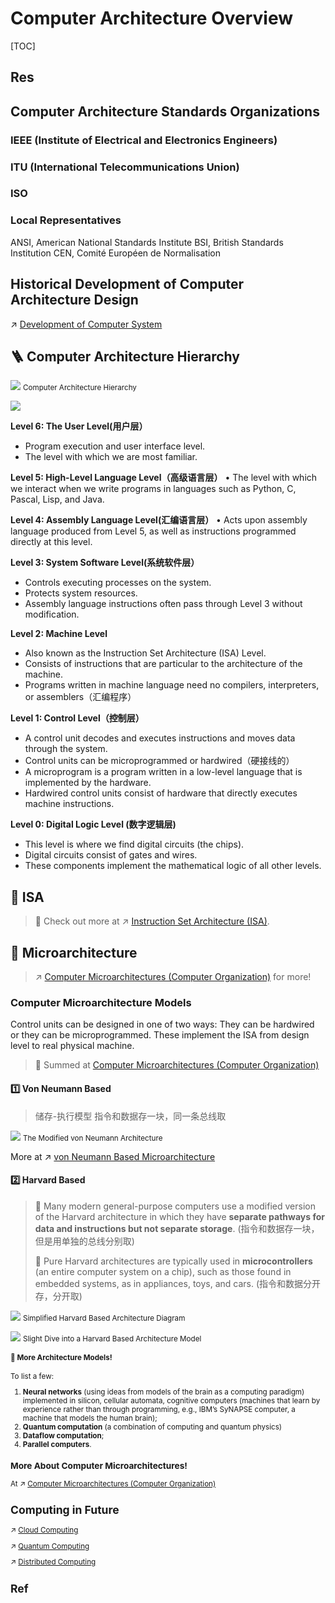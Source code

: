 # Computer Architecture Overview

[TOC]



## Res



## Computer Architecture Standards Organizations
### IEEE (Institute of Electrical and Electronics Engineers)


### ITU (International Telecommunications Union)


### ISO


### Local Representatives
ANSI, American National Standards Institute
BSI, British Standards Institution
CEN, Comité Européen de Normalisation



## Historical Development of Computer Architecture Design
↗ [Development of Computer System](Development%20of%20Computer%20System.md)



## 🪜 Computer Architecture Hierarchy
![](../../../../../Assets/Pics/Screenshot%202023-04-01%20at%2011.15.01%20AM.png)
<small>Computer Architecture Hierarchy</small>

![](../../../../../Assets/Pics/Screenshot%202023-06-25%20at%201.14.53%20AM.png)

**Level 6: The User Level(用户层）**
- ﻿﻿Program execution and user interface level.
- ﻿﻿The level with which we are most familiar.

**Level 5: High-Level Language Level（高级语言层）**
• The level with which we interact when we write programs in languages such as Python, C, Pascal, Lisp, and Java.

**Level 4: Assembly Language Level(汇编语言层）**
• Acts upon assembly language produced from Level 5, as well as instructions programmed directly at this level.

**Level 3: System Software Level(系统软件层）**
- ﻿﻿Controls executing processes on the system.
- ﻿﻿Protects system resources.
- ﻿﻿Assembly language instructions often pass through Level 3 without modification.

**Level 2: Machine Level**
- ﻿﻿Also known as the Instruction Set Architecture (ISA) Level.
- ﻿﻿Consists of instructions that are particular to the architecture of the machine.
- ﻿﻿Programs written in machine language need no compilers, interpreters, or assemblers（汇编程序）

**Level 1: Control Level（控制层）**
- ﻿﻿A control unit decodes and executes instructions and moves data through the system.
- ﻿﻿Control units can be microprogrammed or hardwired（硬接线的）
- ﻿﻿A microprogram is a program written in a low-level language that is implemented by the hardware.
- ﻿﻿Hardwired control units consist of hardware that directly executes machine instructions.

**Level 0: Digital Logic Level (数字逻辑层)**
- ﻿﻿This level is where we find digital circuits (the chips).
- ﻿﻿Digital circuits consist of gates and wires.
- ﻿﻿These components implement the mathematical logic of all other levels.



## 📜 ISA

> 🔗 Check out more at ↗ [Instruction Set Architecture (ISA)](../Instruction%20Set%20Architecture%20(ISA)/Instruction%20Set%20Architecture%20(ISA).md).



## 🗿 Microarchitecture
> ↗ [Computer Microarchitectures (Computer Organization)](../Computer%20Microarchitectures%20(Computer%20Organization)/Computer%20Microarchitectures%20(Computer%20Organization).md) for more!

### Computer Microarchitecture Models
Control units can be designed in one of two ways: They can be hardwired or they can be microprogrammed. These implement the ISA from design level to real physical machine. 

> 🔗 Summed at [Computer Microarchitectures (Computer Organization)](../Computer%20Microarchitectures%20(Computer%20Organization)/Computer%20Microarchitectures%20(Computer%20Organization).md)

#### 1️⃣ Von Neumann Based 

> 储存-执行模型
> 指令和数据存一块，同一条总线取

![](../../../../../Assets/Pics/Pasted%20image%2020230302132111.png)
<small>The Modified von Neumann Architecture</small>

More at ↗ [von Neumann Based Microarchitecture](../Computer%20Microarchitectures%20(Computer%20Organization)/🧝🏻‍♀️%20von%20Neumann%20Based%20Microarchitecture/von%20Neumann%20Based%20Microarchitecture.md)


#### 2️⃣ Harvard Based

> 🤨 Many modern general-purpose computers use a modified version of the Harvard architecture in which they have **separate pathways for data and instructions but not separate storage**. (指令和数据存一块，但是用单独的总线分别取)
> 
> 🧐 Pure Harvard architectures are typically used in **microcontrollers** (an entire computer system on a chip), such as those found in embedded systems, as in appliances, toys, and cars. (指令和数据分开存，分开取)

![](../../../../../Assets/Pics/Pasted%20image%2020230302132344.png)
<small>Simplified Harvard Based Architecture Diagram</small>

![](../../../../../Assets/Pics/Pasted%20image%2020230302132205.png)
<small>Slight Dive into a Harvard Based Architecture Model</samll>


#### 🙈 More Architecture Models!
To list a few:
1. **Neural networks** (using ideas from models of the brain as a computing paradigm) implemented in silicon, cellular automata, cognitive computers (machines that learn by experience rather than through programming, e.g., IBM’s SyNAPSE computer, a machine that models the human brain);
2. **Quantum computation** (a combination of computing and quantum physics)
3. **Dataflow computation**;
4. **Parallel computers**. 


### More About Computer Microarchitectures!
At ↗ [Computer Microarchitectures (Computer Organization)](../Computer%20Microarchitectures%20(Computer%20Organization)/Computer%20Microarchitectures%20(Computer%20Organization).md)



## Computing in Future
↗ [Cloud Computing](../../../../System%20Architecture%20Design/☁️%20Cloud%20Native/🌵%20Cloud%20Native%20Overview/🗿%20Cloud%20Models/Cloud%20Service%20(Delivery)%20Models/SaaS/Cloud%20Computing/Cloud%20Computing.md)

↗ [Quantum Computing](../../Quantum%20Computing/Quantum%20Computing.md)

↗ [Distributed Computing](../../../../System%20Architecture%20Design/🌌%20Distributed%20Systems/Distributed%20Computing/Distributed%20Computing.md)



## Ref
[Computer architecture]: https://en.wikipedia.org/wiki/Computer_architecture#Definition


